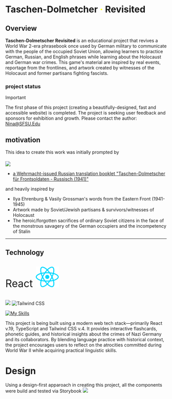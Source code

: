 # Taschen-Dolmetcher <span style="color:yellow">&middot;</span> Revisited

## Overview

**Taschen-Dolmetscher Revisited** is an educational project that revives a World War 2-era phrasebook once used by German military to communicate with the people of the occupied Soviet Union, allowing learners to practice German, Russian, and English phrases while learning about the Holocaust and German war crimes. This game's material are inspired by real events, reportage from the frontlines, and artwork created by witnesses of the Holocaust and former partisans fighting fascists.

### project status

> [!IMPORTANT]
> The first phase of this project (creating a beautifully-designed, fast and accessible website) is completed.
> The project is seeking user feedback and sponsors for exhibition and growth. Please contact the author: Nina@SFSU.Edu

## motivation

This idea to create this work was initially prompted by

<img align="middle" width="400" src="https://asset.museum-digital.org//media/800/berlin/images/34/80372-207263/207263/207263-80372.jpg" />

- [a Wehrmacht-issued Russian translation booklet "Taschen-Dolmetscher für Frontsoldaten - Russisch (1941)"](https://berlin.museum-digital.de/object/80372)

and heavily inspired by

- Ilya Ehrenburg & Vasily Grossman's words from the Eastern Front (1941-1945)
- Artwork made by Soviet/Jewish partisans & survivors/witnesses of Holocaust
- The heroic/forgotten sacrifices of ordinary Soviet citizens in the face of the monstrous savagery of the German occupiers and the incompetency of Stalin

<hr>

## Technology
<p style="font-size:2rem">React <img src="src\assets\react.svg"></p> 

<img src="https://github.com/storybookjs/brand/blob/main/logo/logo-storybook-default.png?raw=true" width="120" style="background-color: white">

 <picture width="20">
      <source media="(prefers-color-scheme: dark)" srcset="https://raw.githubusercontent.com/tailwindlabs/tailwindcss/HEAD/.github/logo-dark.svg">
      <source media="(prefers-color-scheme: light)" srcset="https://raw.githubusercontent.com/tailwindlabs/tailwindcss/HEAD/.github/logo-light.svg">
      <img alt="Tailwind CSS" src="https://raw.githubusercontent.com/tailwindlabs/tailwindcss/HEAD/.github/logo-light.svg" width="150" height="70" style="max-width: 100%;">
</picture>

[![My Skills](https://skillicons.dev/icons?i=ts)](https://skillicons.dev)

This project is being built using a modern web tech stack—primarily React v.19, TypeScript and Tailwind CSS v.4. It provides interactive flashcards, phonetic guides, and historical insights about the crimes of Nazi Germany and its collaborators. By blending language practice with historical context, the project encourages users to reflect on the atrocities committed during World War II while acquiring practical linguistic skills.

# Design 

Using a design-first apparoach in creating this project, all the components were build and tested via Storybook <a
            href="https://nina-mir.github.io/taschen-dolmetcher-storybook/"
            target="_blank"
          >
            <img src="https://raw.githubusercontent.com/storybooks/brand/master/badge/badge-storybook.svg" />
          </a> 